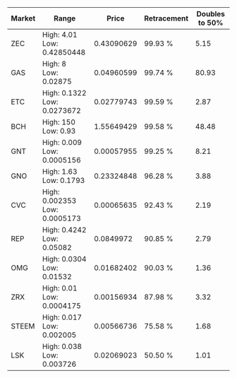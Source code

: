 | Market | Range | Price| Retracement | Doubles to 50% |
| --- | --- | --- | --- | --- |
| ZEC | High: 4.01<br />Low: 0.42850448 | 0.43090629 | 99.93 % | 5.15 |
| GAS | High: 8<br />Low: 0.02875 | 0.04960599 | 99.74 % | 80.93 |
| ETC | High: 0.1322<br />Low: 0.0273672 | 0.02779743 | 99.59 % | 2.87 |
| BCH | High: 150<br />Low: 0.93 | 1.55649429 | 99.58 % | 48.48 |
| GNT | High: 0.009<br />Low: 0.0005156 | 0.00057955 | 99.25 % | 8.21 |
| GNO | High: 1.63<br />Low: 0.1793 | 0.23324848 | 96.28 % | 3.88 |
| CVC | High: 0.002353<br />Low: 0.0005173 | 0.00065635 | 92.43 % | 2.19 |
| REP | High: 0.4242<br />Low: 0.05082 | 0.0849972 | 90.85 % | 2.79 |
| OMG | High: 0.0304<br />Low: 0.01532 | 0.01682402 | 90.03 % | 1.36 |
| ZRX | High: 0.01<br />Low: 0.0004175 | 0.00156934 | 87.98 % | 3.32 |
| STEEM | High: 0.017<br />Low: 0.002005 | 0.00566736 | 75.58 % | 1.68 |
| LSK | High: 0.038<br />Low: 0.003726 | 0.02069023 | 50.50 % | 1.01 |
